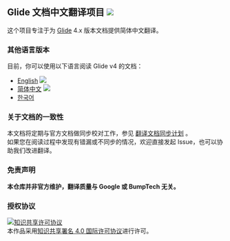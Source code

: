 ## Glide 文档中文翻译项目  [![](https://img.shields.io/badge/最后同步时间-2020--07--20-brightgreen.svg)](https://github.com/Muyangmin/glide-docs-cn/issues/6)

这个项目专注于为 [Glide](https://github.com/bumptech/glide) 4.x 版本文档提供简体中文翻译。

### 其他语言版本

目前，你可以使用以下语言阅读 Glide v4 的文档：

* [English](http://bumptech.github.io/glide) ![](https://img.shields.io/badge/-Official-blue.svg)
* [简体中文](https://muyangmin.github.io/glide-docs-cn) ![](https://img.shields.io/badge/-%E6%8E%A8%E8%8D%90-brightgreen.svg)
* [한국어](https://github.com/kofboy2000/glide-doc-kr)


### 关于文档的一致性
本文档将定期与官方文档做同步校对工作，参见 [翻译文档同步计划](https://github.com/Muyangmin/glide-docs-cn/issues/6) 。  
如果您在阅读过程中发现有错漏或不同步的情况，欢迎直接发起 Issue，也可以协助我们改进翻译。

### 免责声明
**本仓库并非官方维护，翻译质量与 Google 或 BumpTech 无关。**

### 授权协议
<a rel="license" href="http://creativecommons.org/licenses/by/4.0/"><img alt="知识共享许可协议" style="border-width:0" src="https://i.creativecommons.org/l/by/4.0/88x31.png" /></a><br />本作品采用<a rel="license" href="http://creativecommons.org/licenses/by/4.0/">知识共享署名 4.0 国际许可协议</a>进行许可。